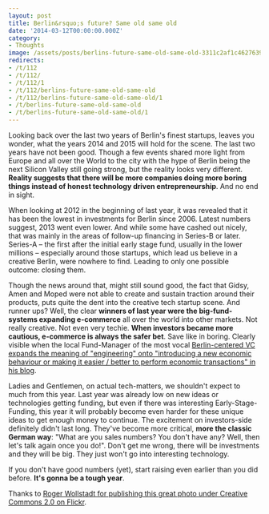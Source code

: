 ```yaml
---
layout: post
title: Berlin&rsquo;s future? Same old same old
date: '2014-03-12T00:00:00.000Z'
category:
- Thoughts
image: /assets/posts/berlins-future-same-old-same-old-3311c2af1c462763937b7e7aa43a6e410dc73de399.jpg
redirects:
- /t/112
- /t/112/
- /t/112/1
- /t/112/berlins-future-same-old-same-old
- /t/112/berlins-future-same-old-same-old/1
- /t/berlins-future-same-old-same-old
- /t/berlins-future-same-old-same-old/1
---
```


Looking back over the last two years of Berlin's finest startups, leaves you wonder, what the years 2014 and 2015 will hold for the scene. The last two years have not been good. Though a few events shared more light from Europe and all over the World to the city with the hype of  Berlin being the next Silicon Valley still going strong, but the reality looks very different. **Reality suggests that there will be more companies doing more boring things instead of honest technology driven entrepreneurship**. And no end in sight.

When looking at 2012 in the beginning of last year, it was revealed that it has been the lowest in investments for Berlin since 2006. Latest numbers suggest, 2013 went even lower. And while some have cashed out nicely, that was mainly in the areas of follow-up financing in Series-B or later. Series-A – the first after the initial early stage fund, usually in the lower millions – especially around those startups, which lead us believe in a creative Berlin, were nowhere to find. Leading to only one possible outcome: closing them.

Though the news around that, might still sound good, the fact that Gidsy, Amen and Moped were not able to create and sustain traction around their products, puts quite the dent into the creative tech startup scene. And runner ups? Well, the clear **winners of last year were the big-fund-systems expanding e-commerce** all over the world into other markets. Not really creative. Not even very techie. **When investors became more cautious, e-commerce is always the safer bet**. Save like in boring. Clearly visible when the local Fund-Manager of the most vocal [Berlin-centered VC expands the meaning of "engineering" onto "introducing a new economic behaviour or making it easier / better to perform economic transactions" in his blog](http://berlinvc.com/2014/01/29/we-only-invest-in-real-technology-nein/).

Ladies and Gentlemen, on actual tech-matters, we shouldn't expect to much from this year. Last year was already low on new ideas or technologies getting funding, but even if there was interesting Early-Stage-Funding, this year it will probably become even harder for these unique ideas to get enough money to continue. The excitement on investors-side definitely didn't last long. They've become more critical, **more the classic German way**: "What are you sales numbers? You don't have any? Well, then let's talk again once you do!". Don't get me wrong, there will be investments and they will be big. They just won't go into interesting technology.

If you don't have good numbers (yet), start raising even earlier than you did before. **It's gonna be a tough year**.

Thanks to [Roger Wollstadt for publishing this great photo under Creative Commons 2.0 on Flickr](http://www.flickr.com/photos/24736216@N07/3337738283/).
